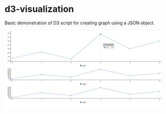 # d3-visualization
Basic demonstration of D3 script for creating graph using a JSON object.
       
  ![screenshot](https://github.com/devesh15951/d3-visualization/blob/master/public/images/graph.png)
  

